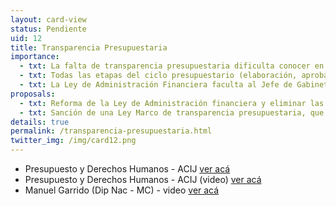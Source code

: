 ```yaml
---
layout: card-view
status: Pendiente
uid: 12
title: Transparencia Presupuestaria
importance:
  - txt: La falta de transparencia presupuestaria dificulta conocer en qué gasta los recursos el Estado.
  - txt: Todas las etapas del ciclo presupuestario (elaboración, aprobación, ejecución y control) son realizadas sin participación ciudadana, y la información publicada en cada una de ellas es limitada y poco accesible.
  - txt: La Ley de Administración Financiera faculta al Jefe de Gabinete de Ministros de la Nación a reasignar partidas presupuestarias, lo cual permite al Poder Ejecutivo decidir discrecionalmente el gasto, ignorando lo decidido por el Congreso
proposals:
  - txt: Reforma de la Ley de Administración financiera y eliminar las facultades de reasignación presupuestaria del Jefe de Gabinete de Ministros
  - txt: Sanción de una Ley Marco de transparencia presupuestaria, que establezca; altos niveles de desagregación del presupuesto; mecanismos para el acceso libre y amigable a información presupuestaria; mecanismos de participación directa de la sociedad civil en las cuatro etapas del ciclo presupuestario.
details: true
permalink: /transparencia-presupuestaria.html
twitter_img: /img/card12.png
---
```


* Presupuesto y Derechos Humanos - ACIJ [ver acá](http://acij.org.ar/presupuesto-y-derechos-humanos/)
* Presupuesto y Derechos Humanos - ACIJ (video) [ver acá](https://www.youtube.com/watch?v=wtit2aI1nsg)
* Manuel Garrido (Dip Nac - MC) - video [ver acá](https://www.youtube.com/watch?v=yXK71aK6omA)
